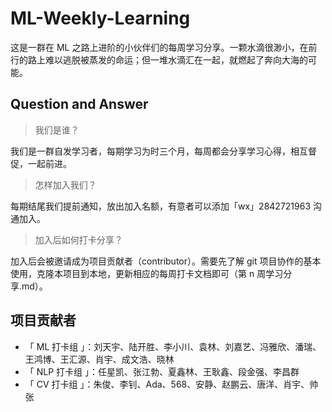 # ML-Weekly-Learning

这是一群在 ML 之路上进阶的小伙伴们的每周学习分享。一颗水滴很渺小，在前行的路上难以逃脱被蒸发的命运；但一堆水滴汇在一起，就燃起了奔向大海的可能。

## Question and Answer

> 我们是谁？

我们是一群自发学习者，每期学习为时三个月，每周都会分享学习心得，相互督促，一起前进。

> 怎样加入我们？

每期结尾我们提前通知，放出加入名额，有意者可以添加「wx」2842721963 沟通加入。

> 加入后如何打卡分享？

加入后会被邀请成为项目贡献者（contributor）。需要先了解 git 项目协作的基本使用，克隆本项目到本地，更新相应的每周打卡文档即可（第 n 周学习分享.md）。


## 项目贡献者

- 「 ML 打卡组 」：刘天宇、陆开胜、李小川、袁林、刘嘉艺、冯雅欣、潘瑞、王鸿博、王汇源、肖宇、成文浩、晓林
- 「 NLP 打卡组 」：任星凯、张江勃、夏鑫林、王耿鑫、段金强、李昌群
- 「 CV 打卡组 」：朱俊、李钊、Ada、568、安静、赵鹏云、唐洋、肖宇、帅张
